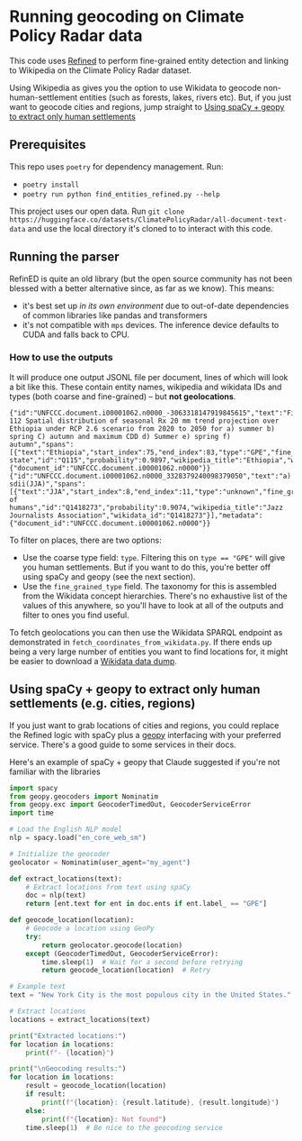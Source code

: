 # Running geocoding on Climate Policy Radar data

This code uses [Refined](https://github.com/amazon-science/ReFinED) to perform fine-grained entity detection and linking to Wikipedia on the Climate Policy Radar dataset.

Using Wikipedia as gives you the option to use Wikidata to geocode non-human-settlement entities (such as forests, lakes, rivers etc). But, if you just want to geocode cities and regions, jump straight to [Using spaCy + geopy to extract only human settlements](#using-spacy--geopy-to-extract-only-human-settlements-eg-cities-regions)

## Prerequisites

This repo uses `poetry` for dependency management. Run:

- `poetry install`
- `poetry run python find_entities_refined.py --help`

This project uses our open data. Run `git clone https://huggingface.co/datasets/ClimatePolicyRadar/all-document-text-data` and use the local directory it's cloned to to interact with this code.

## Running the parser

RefinED is quite an old library (but the open source community has not been blessed with a better alternative since, as far as we know). This means:

- it's best set up *in its own environment* due to out-of-date dependencies of common libraries like pandas and transformers
- it's not compatible with `mps` devices. The inference device defaults to CUDA and falls back to CPU.

### How to use the outputs

It will produce one output JSONL file per document, lines of which will look a bit like this. These contain entity names, wikipedia and wikidata IDs and types (both coarse and fine-grained) – but **not geolocations**.

``` jsonl
{"id":"UNFCCC.document.i00001062.n0000_-3063318147919845615","text":"Figure 112 Spatial distribution of seasonal Rx 20 mm trend projection over Ethiopia under RCP 2.6 scenario from 2020 to 2050 for a) summer b) spring C) autumn and maximum CDD d) Summer e) spring f) autumn","spans":[{"text":"Ethiopia","start_index":75,"end_index":83,"type":"GPE","fine_grained_type":"sovereign state","id":"Q115","probability":0.9897,"wikipedia_title":"Ethiopia","wikidata_id":"Q115"}],"metadata":{"document_id":"UNFCCC.document.i00001062.n0000"}}
{"id":"UNFCCC.document.i00001062.n0000_3328379240098379050","text":"a) sdii(JJA)","spans":[{"text":"JJA","start_index":8,"end_index":11,"type":"unknown","fine_grained_type":"group of humans","id":"Q1418273","probability":0.9074,"wikipedia_title":"Jazz Journalists Association","wikidata_id":"Q1418273"}],"metadata":{"document_id":"UNFCCC.document.i00001062.n0000"}}
```

To filter on places, there are two options:

- Use the coarse type field: `type`. Filtering this on `type == "GPE"` will give you human settlements. But if you want to do this, you're better off using spaCy and geopy (see the next section).
- Use the `fine_grained_type` field. The taxonomy for this is assembled from the Wikidata concept hierarchies. There's no exhaustive list of the values of this anywhere, so you'll have to look at all of the outputs and filter to ones you find useful.

To fetch geolocations you can then use the Wikidata SPARQL endpoint as demonstrated in `fetch_coordinates_from_wikidata.py`. If there ends up being a very large number of entities you want to find locations for, it might be easier to download a [Wikidata data dump](https://www.wikidata.org/wiki/Wikidata:Database_download).

## Using spaCy + geopy to extract only human settlements (e.g. cities, regions)

If you just want to grab locations of cities and regions, you could replace the Refined logic with spaCy plus a [geopy](https://geopy.readthedocs.io/en/stable/#specifying-parameters-once) interfacing with your preferred service. There's a good guide to some services in their docs.

Here's an example of spaCy + geopy that Claude suggested if you're not familiar with the libraries

``` python
import spacy
from geopy.geocoders import Nominatim
from geopy.exc import GeocoderTimedOut, GeocoderServiceError
import time

# Load the English NLP model
nlp = spacy.load("en_core_web_sm")

# Initialize the geocoder
geolocator = Nominatim(user_agent="my_agent")

def extract_locations(text):
    # Extract locations from text using spaCy
    doc = nlp(text)
    return [ent.text for ent in doc.ents if ent.label_ == "GPE"]

def geocode_location(location):
    # Geocode a location using GeoPy
    try:
        return geolocator.geocode(location)
    except (GeocoderTimedOut, GeocoderServiceError):
        time.sleep(1)  # Wait for a second before retrying
        return geocode_location(location)  # Retry

# Example text
text = "New York City is the most populous city in the United States."

# Extract locations
locations = extract_locations(text)

print("Extracted locations:")
for location in locations:
    print(f"- {location}")

print("\nGeocoding results:")
for location in locations:
    result = geocode_location(location)
    if result:
        print(f"{location}: {result.latitude}, {result.longitude}")
    else:
        print(f"{location}: Not found")
    time.sleep(1)  # Be nice to the geocoding service
```
